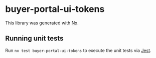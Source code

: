 # buyer-portal-ui-tokens

This library was generated with [Nx](https://nx.dev).

## Running unit tests

Run `nx test buyer-portal-ui-tokens` to execute the unit tests via [Jest](https://jestjs.io).
